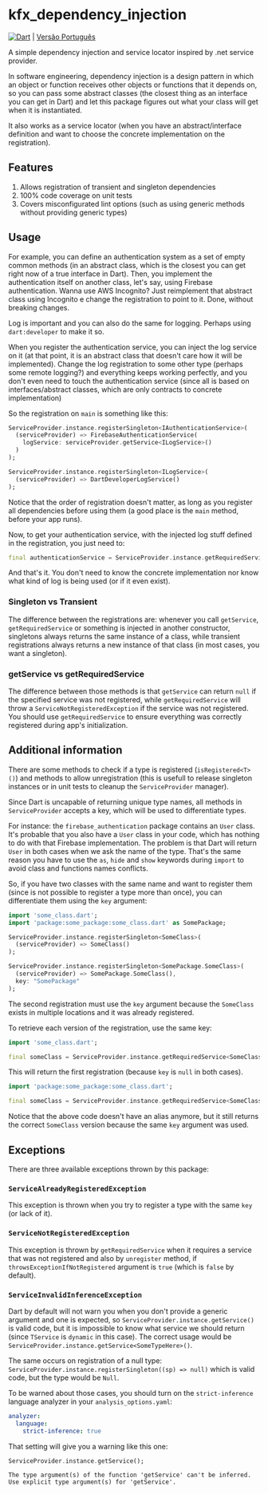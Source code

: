 # kfx_dependency_injection

[![Dart](https://github.com/JCKodel/kfx_dependency_injection/actions/workflows/dart.yml/badge.svg)](https://github.com/JCKodel/kfx_dependency_injection/actions/workflows/dart.yml) | [Versão Português](README.pt.md)

A simple dependency injection and service locator inspired by .net service provider.

In software engineering, dependency injection is a design pattern in which an object or function receives other objects or functions that it depends on, so you can pass
some abstract classes (the closest thing as an interface you can get in Dart) and let this package figures out what your class will get when it is instantiated.

It also works as a service locator (when you have an abstract/interface definition and want to choose the concrete implementation on the registration).

## Features

1) Allows registration of transient and singleton dependencies
2) 100% code coverage on unit tests
3) Covers misconfigurated lint options (such as using generic methods without providing generic types)

## Usage

For example, you can define an authentication system as a set of empty common methods (in an abstract class, which is the closest you can get right now of a true
interface in Dart). Then, you implement the authentication itself on another class, let's say, using Firebase authentication. Wanna use AWS Incognito? Just reimplement
that abstract class using Incognito e change the registration to point to it. Done, without breaking changes.

Log is important and you can also do the same for logging. Perhaps using `dart:developer` to make it so.

When you register the authentication service, you can inject the log service on it (at that point, it is an abstract class that doesn't care how it will be implemented).
Change the log registration to some other type (perhaps some remote logging?) and everything keeps working perfectly, and you don't even need to touch the authentication
service (since all is based on interfaces/abstract classes, which are only contracts to concrete implementation)

So the registration on `main` is something like this:

```dart
ServiceProvider.instance.registerSingleton<IAuthenticationService>(
  (serviceProvider) => FirebaseAuthenticationService(
    logService: serviceProvider.getService<ILogService>()
  )
);

ServiceProvider.instance.registerSingleton<ILogService>(
  (serviceProvider) => DartDeveloperLogService()
);
```

Notice that the order of registration doesn't matter, as long as you register all dependencies before using them (a good place is the `main` method, before your app runs).

Now, to get your authentication service, with the injected log stuff defined in the registration, you just need to:

```dart
final authenticationService = ServiceProvider.instance.getRequiredService<IAuthenticationService>();
```

And that's it. You don't need to know the concrete implementation nor know what kind of log is being used (or if it even exist).

### Singleton vs Transient

The difference between the registrations are: whenever you call `getService`, `getRequiredService` or something is injected in another constructor, singletons always
returns the same instance of a class, while transient registrations always returns a new instance of that class (in most cases, you want a singleton).

### getService vs getRequiredService

The difference between those methods is that `getService` can return `null` if the specified service was not registered, while `getRequiredService` will throw a
`ServiceNotRegisteredException` if the service was not registered. You should use `getRequiredService` to ensure everything was correctly registered during app's initialization.

## Additional information

There are some methods to check if a type is registered (`isRegistered<T>()`) and methods to allow unregistration (this is usefull to release singleton instances or
in unit tests to cleanup the `ServiceProvider` manager).

Since Dart is uncapable of returning unique type names, all methods in `ServiceProvider` accepts a key, which will be used to differentiate types.

For instance: the `firebase_authentication` package contains an `User` class. It's probable that you also have a `User` class in your code, which has nothing to do
with that Firebase implementation. The problem is that Dart will return `User` in both cases when we ask the name of the type. That's the same reason you have to use
the `as`, `hide` and `show` keywords during `import` to avoid class and functions names conflicts.

So, if you have two classes with the same name and want to register them (since is not possible to register a type more than once), you can differentiate them using
the `key` argument:

```dart
import 'some_class.dart';
import 'package:some_package:some_class.dart' as SomePackage;

ServiceProvider.instance.registerSingleton<SomeClass>(
  (serviceProvider) => SomeClass()
);

ServiceProvider.instance.registerSingleton<SomePackage.SomeClass>(
  (serviceProvider) => SomePackage.SomeClass(),
  key: "SomePackage"
);
```

The second registration must use the `key` argument because the `SomeClass` exists in multiple locations and it was already registered.

To retrieve each version of the registration, use the same key:

```dart
import 'some_class.dart';

final someClass = ServiceProvider.instance.getRequiredService<SomeClass>();
```

This will return the first registration (because `key` is `null` in both cases).

```dart
import 'package:some_package:some_class.dart';

final someClass = ServiceProvider.instance.getRequiredService<SomeClass>(key: "SomePackage");
```

Notice that the above code doesn't have an alias anymore, but it still returns the correct `SomeClass` version because the same `key` argument was used.

## Exceptions

There are three available exceptions thrown by this package:

### `ServiceAlreadyRegisteredException`

This exception is thrown when you try to register a type with the same `key` (or lack of it).

### `ServiceNotRegisteredException`

This exception is thrown by `getRequiredService` when it requires a service that was not registered and also by `unregister` method, if `throwsExceptionIfNotRegistered`
argument is `true` (which is `false` by default).

### `ServiceInvalidInferenceException`

Dart by default will not warn you when you don't provide a generic argument and one is expected, so `ServiceProvider.instance.getService()` is valid code,
but it is impossible to know what service we should return (since `TService` is `dynamic` in this case). The correct usage would be
`ServiceProvider.instance.getService<SomeTypeHere>()`.

The same occurs on registration of a null type: `ServiceProvider.instance.registerSingleton((sp) => null)` which is valid code, but the type would be `Null`.

To be warned about those cases, you should turn on the `strict-inference` language analyzer in your `analysis_options.yaml`:

```yaml
analyzer:
  language:
    strict-inference: true
```

That setting will give you a warning like this one:

```dart
ServiceProvider.instance.getService();
```

```text
The type argument(s) of the function 'getService' can't be inferred. 
Use explicit type argument(s) for 'getService'.
```

